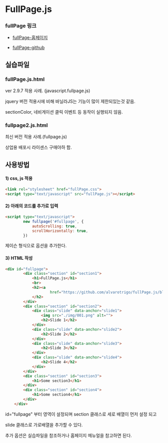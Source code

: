 # FullPage.js

### fullPage 링크
- [fullPage-홈페이지](https://alvarotrigo.com/fullPage/ko/)

- [fullPage-github](https://github.com/alvarotrigo/fullPage.js/tree/master/lang/korean#fullpagejs)


## 실습파일
### fullPage.js.html
ver 2.9.7
적용 사례. (javascript.fullpage.js)

jquery 버전 적용시에 비해 바닐라JS는 기능이 많이 제한되있는것 같음.

sectionColor, 네비게이션 클릭 이벤트 등 동작이 실행되지 않음.

### fullpage2.js.html
최신 버전 적용 사례.(fullpage.js)

상업용 배포시 라이센스 구매야하 함.


## 사용방법
#### 1) css, js 적용
```html
<link rel="stylesheet" href="fullPage.css">
<script type="text/javascript" src="fullPage.js"></script>
```

#### 2) 아래의 코드를 추가로 입력
```html
<script type="text/javascript">
        new fullpage('#fullpage', {
            autoScrolling: true,
            scrollHorizontally: true,
        })
```
제이슨 형식으로 옵션을 추가한다.

#### 3) HTML 작성
```html
<div id="fullpage">
        <div class="section" id="section1">
            <h1>FullPage.js</h1>
            <br>
            <h2><a
                    href="https://github.com/alvarotrigo/fullPage.js/blob/master/lang/korean/README.md">https://github.com/alvarotrigo/fullPage.js/blob/master/lang/korean/README.md</a>
            </h2>
        </div>
        <div class="section" id="section2">
            <div class="slide" data-anchor="slide1">
                <img src="./img/001.png" alt="">
                <h2>Slide 1</h2>
            </div>
            <div class="slide" data-anchor="slide2">
                <h2>Slide 2</h2>
            </div>
            <div class="slide" data-anchor="slide3">
                <h2>Slide 3</h2>
            </div>
            <div class="slide" data-anchor="slide4">
                <h2>Slide 4</h2>
            </div>
        </div>
        <div class="section" id="section3">
            <h1>Some section3</h1>
        </div>
        <div class="section" id="section4">
            <h1>Some section4</h1>
        </div>
    </div>
```
id="fullpage" 부터 영역이 설정되며
section 클래스로 세로 배열이 먼저 설정 되고

slide 클래스로 가로배열을 추가할 수 있다.

추가 옵션은 실습파일을 참조하거나 홈페이지 메뉴얼을 참고하면 된다.